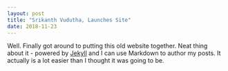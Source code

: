 ```yaml
---
layout: post
title: "Srikanth Vudutha, Launches Site"
date: 2018-11-23
---
```


Well. Finally got around to putting this old website together. Neat thing about it - powered by [Jekyll](http://jekyllrb.com) and I can use Markdown to author my posts. It actually is a lot easier than I thought it was going to be.
